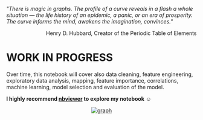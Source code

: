*"There is magic in graphs. The profile of a curve reveals in a flash a whole situation — the life history of an epidemic, a panic, or an era of prosperity. The curve informs the mind, awakens the imagination, convinces."*
<p align="right"> 
Henry D. Hubbard, Creator of the Periodic Table of Elements
</p>

# WORK IN PROGRESS

Over time, this notebook will cover also data cleaning, feature engineering, exploratory data analysis, mapping, feature importance, correlations, machine learning, model selection and evaluation of the model.

**I highly recommend [nbviewer](https://nbviewer.org/) to explore my notebook**  :relaxed:

<p align="center">                                                                                                                      
  <a href="https://user-images.githubusercontent.com/73826011/150744607-3fb04f60-cdb9-4f15-a328-d33145f91417.png">
    <img alt="graph" src="https://user-images.githubusercontent.com/73826011/150744607-3fb04f60-cdb9-4f15-a328-d33145f91417.png"/></a>
</p>

